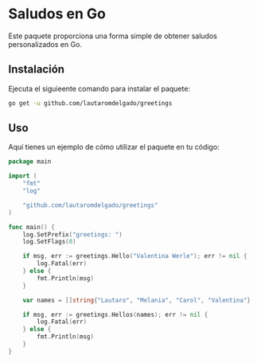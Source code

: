 # Saludos en Go

Este paquete proporciona una forma simple de obtener saludos personalizados en Go.

## Instalación
Ejecuta el siguieente comando para instalar el paquete:
```bash
go get -u github.com/lautaromdelgado/greetings
```

## Uso
Aquí tienes un ejemplo de cómo utilizar el paquete en tu código:

```go
package main

import (
	"fmt"
	"log"

	"github.com/lautaromdelgado/greetings"
)

func main() {
	log.SetPrefix("greetings: ")
	log.SetFlags(0)

	if msg, err := greetings.Hello("Valentina Werle"); err != nil {
		log.Fatal(err)
	} else {
		fmt.Println(msg)
	}

	var names = []string{"Lautaro", "Melania", "Carol", "Valentina"}

	if msg, err := greetings.Hellos(names); err != nil {
		log.Fatal(err)
	} else {
		fmt.Println(msg)
	}
}
 
```